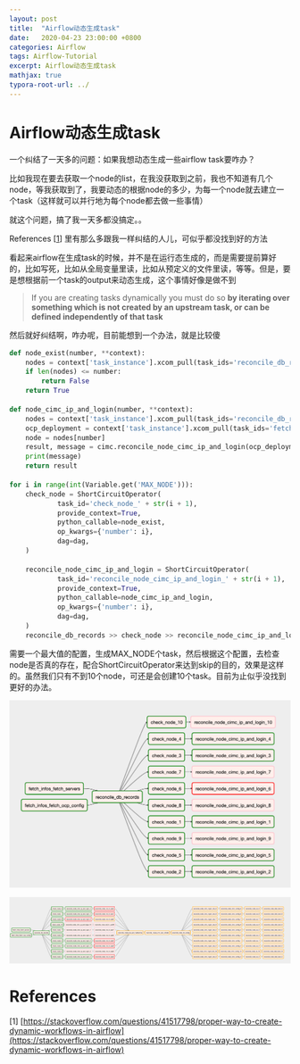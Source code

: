 ```yaml
---
layout: post
title:  "Airflow动态生成task"
date:   2020-04-23 23:00:00 +0800
categories: Airflow
tags: Airflow-Tutorial
excerpt: Airflow动态生成task
mathjax: true
typora-root-url: ../
---
```


# Airflow动态生成task

一个纠结了一天多的问题：如果我想动态生成一些airflow task要咋办？

比如我现在要去获取一个node的list，在我没获取到之前，我也不知道有几个node，等我获取到了，我要动态的根据node的多少，为每一个node就去建立一个task（这样就可以并行地为每个node都去做一些事情）

就这个问题，搞了我一天多都没搞定。。

References [[1]([https://stackoverflow.com/questions/41517798/proper-way-to-create-dynamic-workflows-in-airflow](https://stackoverflow.com/questions/41517798/proper-way-to-create-dynamic-workflows-in-airflow))] 里有那么多跟我一样纠结的人儿，可似乎都没找到好的方法

看起来airflow在生成task的时候，并不是在运行态生成的，而是需要提前算好的，比如写死，比如从全局变量里读，比如从预定义的文件里读，等等。但是，要是想根据前一个task的output来动态生成，这个事情好像是做不到

> If you are creating tasks dynamically you must do so **by iterating over something which is not created by an upstream task, or can be defined independently of that task**

然后就好纠结啊，咋办呢，目前能想到一个办法，就是比较傻

```python
def node_exist(number, **context):
    nodes = context['task_instance'].xcom_pull(task_ids='reconcile_db_records')
    if len(nodes) <= number:
        return False
    return True

def node_cimc_ip_and_login(number, **context):
    nodes = context['task_instance'].xcom_pull(task_ids='reconcile_db_records')
    ocp_deployment = context['task_instance'].xcom_pull(task_ids='fetch_infos_fetch_ocp_config')
    node = nodes[number]
    result, message = cimc.reconcile_node_cimc_ip_and_login(ocp_deployment, node)
    print(message)
    return result

for i in range(int(Variable.get('MAX_NODE'))):
    check_node = ShortCircuitOperator(
            task_id='check_node_' + str(i + 1),
            provide_context=True,
            python_callable=node_exist,
            op_kwargs={'number': i},
            dag=dag,
    )

    reconcile_node_cimc_ip_and_login = ShortCircuitOperator(
            task_id='reconcile_node_cimc_ip_and_login_' + str(i + 1),
            provide_context=True,
            python_callable=node_cimc_ip_and_login,
            op_kwargs={'number': i},
            dag=dag,
    )
    reconcile_db_records >> check_node >> reconcile_node_cimc_ip_and_login
```

需要一个最大值的配置，生成MAX_NODE个task，然后根据这个配置，去检查node是否真的存在，配合ShortCircuitOperator来达到skip的目的，效果是这样的。虽然我们只有不到10个node，可还是会创建10个task。目前为止似乎没找到更好的办法。

![image-20200423225759994](/../assets/images/image-20200423225759994.png)

![image-20200424154637554](/../assets/images/image-20200424154637554.png)

# References

[1] [https://stackoverflow.com/questions/41517798/proper-way-to-create-dynamic-workflows-in-airflow](https://stackoverflow.com/questions/41517798/proper-way-to-create-dynamic-workflows-in-airflow)